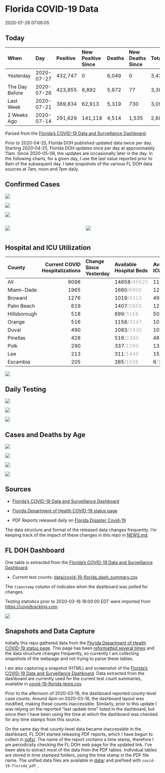 Florida COVID-19 Data
================
2020-07-28 07:06:05

## Today

| When           | Day        | Positive | New Positive Since | Deaths | New Deaths Since | Total     |
| :------------- | :--------- | :------- | :----------------- | :----- | :--------------- | :-------- |
| Yesterday      | 2020-07-27 | 432,747  | 0                  | 6,049  | 0                | 3,431,497 |
| The Day Before | 2020-07-26 | 423,855  | 8,892              | 5,972  | 77               | 3,386,503 |
| Last Week      | 2020-07-21 | 369,834  | 62,913             | 5,319  | 730              | 3,099,750 |
| 2 Weeks Ago    | 2020-07-14 | 291,629  | 141,118            | 4,514  | 1,535            | 2,685,243 |

Parsed from the [Florida’s COVID-19 Data and Surveillance
Dashboard](https://fdoh.maps.arcgis.com/apps/opsdashboard/index.html#/8d0de33f260d444c852a615dc7837c86).

Prior to 2020-04-25, Florida DOH published updated data twice per day.
Starting 2020-04-25, Florida DOH updates once per day at approximately
11am. Since 2020-05-06, the updates are occasionally later in the day.
In the following charts, for a given day, I use the last value reported
prior to 8am of the subsequent day. I take snapshots of the various FL
DOH data sources at 7am, noon and 7pm daily.

## Confirmed Cases

![](plots/covid-19-florida-daily-test-changes.png)

![](plots/covid-19-florida-deaths-by-day.png)

![](plots/covid-19-florida-county-top-6.png)

<div class="columns">

<div class="column is-full-mobile">

![](plots/covid-19-florida-testing.png)

</div>

<div class="column is-full-mobile">

![](plots/covid-19-florida-total-positive.png)

</div>

</div>

## Hospital and ICU Utilization

| County       | Current COVID Hospitalizations | Change Since Yesterday | Available Hospital Beds                      | Available ICU Beds                         |
| :----------- | -----------------------------: | :--------------------- | :------------------------------------------- | :----------------------------------------- |
| All          |                           9098 |                        | 14658<span style="color: #aaa">/45625</span> | 1153<span style="color: #aaa">/5049</span> |
| Miami-Dade   |                           1965 |                        | 1660<span style="color: #aaa">/6900</span>   | 125<span style="color: #aaa">/880</span>   |
| Broward      |                           1276 |                        | 1019<span style="color: #aaa">/4313</span>   | 49<span style="color: #aaa">/481</span>    |
| Palm Beach   |                            619 |                        | 1407<span style="color: #aaa">/2850</span>   | 126<span style="color: #aaa">/300</span>   |
| Hillsborough |                            518 |                        | 699<span style="color: #aaa">/3158</span>    | 50<span style="color: #aaa">/328</span>    |
| Orange       |                            516 |                        | 1158<span style="color: #aaa">/3247</span>   | 106<span style="color: #aaa">/265</span>   |
| Duval        |                            490 |                        | 1083<span style="color: #aaa">/2930</span>   | 105<span style="color: #aaa">/336</span>   |
| Pinellas     |                            428 |                        | 516<span style="color: #aaa">/2390</span>    | 48<span style="color: #aaa">/255</span>    |
| Polk         |                            290 |                        | 337<span style="color: #aaa">/1290</span>    | 13<span style="color: #aaa">/152</span>    |
| Lee          |                            213 |                        | 311<span style="color: #aaa">/1449</span>    | 15<span style="color: #aaa">/126</span>    |
| Escambia     |                            205 |                        | 385<span style="color: #aaa">/1036</span>    | 6<span style="color: #aaa">/135</span>     |

![](plots/covid-19-florida-icu-usage.png)

## Daily Testing

![](plots/covid-19-florida-tests-per-case.png)

<!-- ![](plots/covid-19-florida-change-new-cases.png) -->

![](plots/covid-19-florida-tests-percent-positive.png)

![](plots/covid-19-florida-test-and-case-growth.png)

## Cases and Deaths by Age

![](plots/covid-19-florida-weekly-events-by-age.png)

![](plots/covid-19-florida-age.png)

![](plots/covid-19-florida-age-deaths.png)

![](plots/covid-19-florida-age-sex.png)

## Sources

  - [Florida’s COVID-19 Data and Surveillance
    Dashboard](https://fdoh.maps.arcgis.com/apps/opsdashboard/index.html#/8d0de33f260d444c852a615dc7837c86)

  - [Florida Department of Health COVID-19 status
    page](http://www.floridahealth.gov/diseases-and-conditions/COVID-19/)

  - PDF Reports released daily on [Florida Disaster
    Covid-19](http://www.floridahealth.gov/diseases-and-conditions/COVID-19/)

The data structure and format of the released data changes frequently.
I’m keeping track of the impact of these changes in this repo in
[NEWS.md](NEWS.md).

## FL DOH Dashboard

One table is extracted from the [Florida’s COVID-19 Data and
Surveillance
Dashboard](https://fdoh.maps.arcgis.com/apps/opsdashboard/index.html#/8d0de33f260d444c852a615dc7837c86).

  - Current test counts:
    [data/covid-19-florida\_dash\_summary.csv](data/covid-19-florida_dash_summary.csv)

The `timestamp` column of indicates when the dashboard was polled for
changes.

Testing statistics prior to 2020-03-16 18:00:00 EDT were imported from
<https://covidtracking.com>.

![](screenshots/fodh_maps_arcgis_com__apps__opsdashboard.png)

## Snapshots and Data Capture

Initially this repo gathered data from the [Florida Department of Health
COVID-19 status
page](http://www.floridahealth.gov/diseases-and-conditions/COVID-19/).
This page has been [reformatted several
times](screenshots/floridahealth_gov__diseases-and-conditions__COVID-19.png)
and the data structure changes frequently, so currently I am collecting
snapshots of the webpage and not trying to parse these tables.

I am also capturing a snapshot (HTML) and screenshot of the [Florida’s
COVID-19 Data and Surveillance
Dashboard](https://fdoh.maps.arcgis.com/apps/opsdashboard/index.html#/8d0de33f260d444c852a615dc7837c86).
Data extracted from the dashboard are currently used for the current
test count summaries, available in
[covid-19-florida-tests.csv](covid-19-florida-tests.csv).

Prior to the afternoon of 2020-03-18, the dashboard reported
county-level case counts. Around 4pm on 2020-03-18, the dashboard layout
was modified, making these counts inaccessible. Similarly, prior to this
update I was relying on the reported “last update time” listed in the
dashboard, but since then I have been using the time at which the
dashboard was checked for any time stamps from this source.

On the same day that county-level data became inaccessible in the
dashboard, FL DOH started releasing PDF reports, which I have begun to
collect in [pdfs/](pdfs/). The name of the report contains a time stamp,
therefore I am periodically checking the FL DOH web page for the updated
link. I’ve been able to extract most of the data from the PDF tables.
Individual tables are stored in time stamped folders, using the time
stamp in the PDF file name. The unified data files are available in
[data/](data/) and prefixed with `covid-19-florida_pdf_`.
